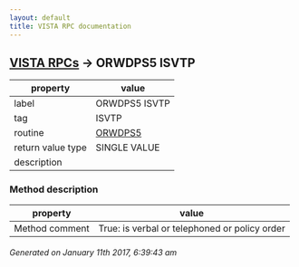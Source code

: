 ```yaml
---
layout: default
title: VISTA RPC documentation
---
```




## [VISTA RPCs](TableOfContent.md) &#8594; ORWDPS5 ISVTP 

 property | value 
--- | --- 
 label | ORWDPS5 ISVTP
 tag | ISVTP
 routine | [ORWDPS5](http://code.osehra.org/dox/Routine_ORWDPS5_source.html)
 return value type | SINGLE VALUE
 description | 


### Method description

 property | value 
--- | --- 
 Method comment | True: is verbal or telephoned or policy order




 ###### Generated on January 11th 2017, 6:39:43 am